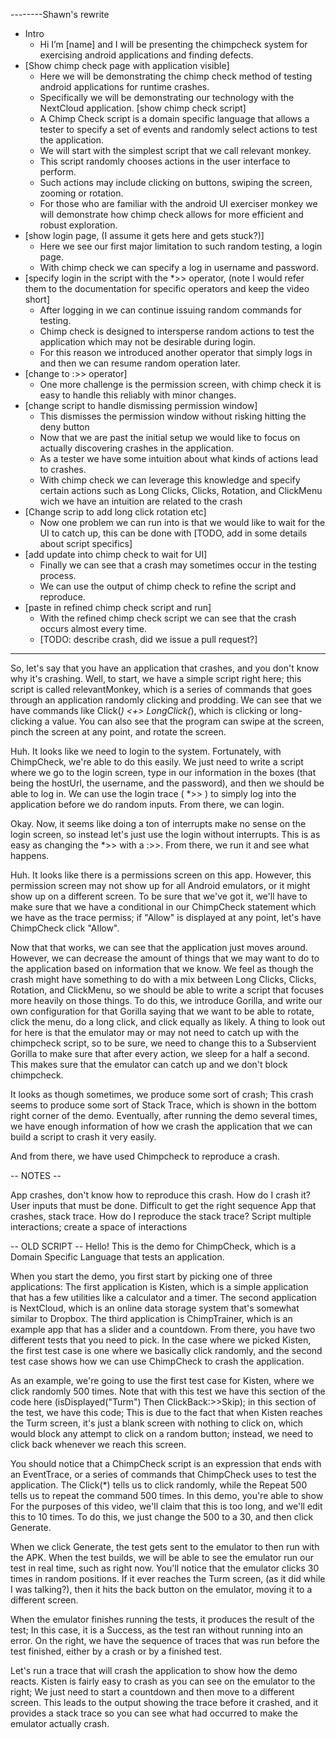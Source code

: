 --------Shawn's rewrite
- Intro
    - Hi I’m [name] and I will be presenting the chimpcheck system for exercising android applications and finding defects.
- [Show chimp check page with application visible]
    - Here we will be demonstrating the chimp check method of testing android applications for runtime crashes.
    - Specifically we will be demonstrating our technology with the NextCloud application.
 [show chimp check script]
    - A Chimp Check script is a domain specific language that allows a tester to specify a set of events and randomly select actions to test the application.
    - We will start with the simplest script that we call relevant monkey.
    - This script randomly chooses actions in the user interface to perform.
    - Such actions may include clicking on buttons, swiping the screen, zooming or rotation.
    - For those who are familiar with the android UI exerciser monkey we will demonstrate how chimp check allows for more efficient and robust exploration.
- [show login page, (I assume it gets here and gets stuck?)]
    - Here we see our first major limitation to such random testing, a login page.
    - With chimp check we can specify a log in username and password.
- [specify login in the script with the  *>> operator, (note I would refer them to the documentation for specific operators and keep the video short]
    - After logging in we can continue issuing random commands for testing.
    - Chimp check is designed to intersperse random actions to test the application which may not be desirable during login.
    - For this reason we introduced another operator that simply logs in and then we can resume random operation later.
- [change to :>> operator]
    - One more challenge is the permission screen, with chimp check it is easy to handle this reliably with minor changes.
- [change script to handle dismissing permission window]
    - This dismisses the permission window without risking hitting the deny button
    - Now that we are past the initial setup we would like to focus on actually discovering crashes in the application.
    - As a tester we have some intuition about what kinds of actions lead to crashes.
    - With chimp check we can leverage this knowledge and specify certain actions such as Long Clicks, Clicks, Rotation, and ClickMenu wich we have an intuition are related to the crash
- [Change scrip to add long click rotation etc]
    - Now one problem we can run into is that we would like to wait for the UI to catch up, this can be done with [TODO, add in some details about script specifics]
- [add update into chimp check to wait for UI]
    - Finally we can see that a crash may sometimes occur in the testing process.
    - We can use the output of chimp check to refine the script and reproduce.
- [paste in refined chimp check script and run]
    - With the refined chimp check script we can see that the crash occurs almost every time.
    - [TODO: describe crash, did we issue a pull request?]
---------
So, let's say that you have an application that crashes, and you don't know why it's crashing. Well, to start, we have a simple script right here; this script is called relevantMonkey, which is a series of commands that goes through an application randomly clicking and prodding. We can see that we have commands like Click(*) <+> LongClick(*), which is clicking or long-clicking a value. You can also see that the program can swipe at the screen, pinch the screen at any point, and rotate the screen.

Huh. It looks like we need to login to the system. Fortunately, with ChimpCheck, we're able to do this easily. We just need to write a script where we go to the login screen, type in our information in the boxes (that being the hostUrl, the username, and the password), and then we should be able to log in. We can use the login trace ( *>> ) to simply log into the application before we do random inputs. From there, we can login.

Okay. Now, it seems like doing a ton of interrupts make no sense on the login screen, so instead let's just use the login without interrupts. This is as easy as changing the *>> with a :>>. From there, we run it and see what happens.

Huh. It looks like there is a permissions screen on this app. However, this permission screen may not show up for all Android emulators, or it might show up on a different screen. To be sure that we've got it, we'll have to make sure that we have a conditional in our ChimpCheck statement which we have as the trace permiss; if "Allow" is displayed at any point, let's have ChimpCheck click "Allow". 

Now that that works, we can see that the application just moves around. However, we can decrease the amount of things that we may want to do to the application based on information that we know. We feel as though the crash might have something to do with a mix between Long Clicks, Clicks, Rotation, and ClickMenu, so we should be able to write a script that focuses more heavily on those things. To do this, we introduce Gorilla, and write our own configuration for that Gorilla saying that we want to be able to rotate, click the menu, do a long click, and click equally as likely. A thing to look out for here is that the emulator may or may not need to catch up with the chimpcheck script, so to be sure, we need to change this to a Subservient Gorilla to make sure that after every action, we sleep for a half a second. This makes sure that the emulator can catch up and we don't block chimpcheck.

It looks as though sometimes, we produce some sort of crash; This crash seems to produce some sort of Stack Trace, which is shown in the bottom right corner of the demo. Eventually, after running the demo several times, we have enough information of how we crash the application that we can build a script to crash it very easily.

And from there, we have used Chimpcheck to reproduce a crash.

-- NOTES --

App crashes, don't know how to reproduce this crash.
	How do I crash it? User inputs that must be done. Difficult to get the right sequence
	App that crashes, stack trace.
	How do I reproduce the stack trace?
	Script multiple interactions; create a space of interactions
	
-- OLD SCRIPT --
Hello! This is the demo for ChimpCheck, which is a Domain Specific Language that tests an application. 

When you start the demo, you first start by picking one of three applications: The first application is Kisten, which is a simple application that has a few utilities like a calculator and a timer. The second application is NextCloud, which is an online data storage system that's somewhat similar to Dropbox. The third application is ChimpTrainer, which is an example app that has a slider and a countdown. From there, you have two different tests that you need to pick. In the case where we picked Kisten, the first test case is one where we basically click randomly, and the second test case shows how we can use ChimpCheck to crash the application.

As an example, we're going to use the first test case for Kisten, where we click randomly 500 times. Note that with this test we have this section of the code here (isDisplayed(\"Turm\") Then ClickBack:>>Skip); in this section of the test, we have this code; This is due to the fact that when Kisten reaches the Turm screen, it's just a blank screen with nothing to click on, which would block any attempt to click on a random button; instead, we need to click back whenever we reach this screen.

You should notice that a ChimpCheck script is an expression that ends with an EventTrace, or a series of commands that ChimpCheck uses to test the application. The Click(*) tells us to click randomly, while the Repeat 500 tells us to repeat the command 500 times. In this demo, you're able to show  For the purposes of this video, we'll claim that this is too long, and we'll edit this to 10 times. To do this, we just change the 500 to a 30, and then click Generate.

When we click Generate, the test gets sent to the emulator to then run with the APK. When the test builds, we will be able to see the emulator run our test in real time, such as right now. You'll notice that the emulator clicks 30 times in random positions. If it ever reaches the Turm screen, (as it did while I was talking?), then it hits the back button on the emulator, moving it to a different screen.

When the emulator finishes running the tests, it produces the result of the test; In this case, it is a Success, as the test ran without running into an error. On the right, we have the sequence of traces that was run before the test finished, either by a crash or by a finished test.

Let's run a trace that will crash the application to show how the demo reacts. Kisten is fairly easy to crash as you can see on the emulator to the right; We just need to start a countdown and then move to a different screen. This leads to the output showing the trace before it crashed, and it provides a stack trace so you can see what had occurred to make the emulator actually crash. 
